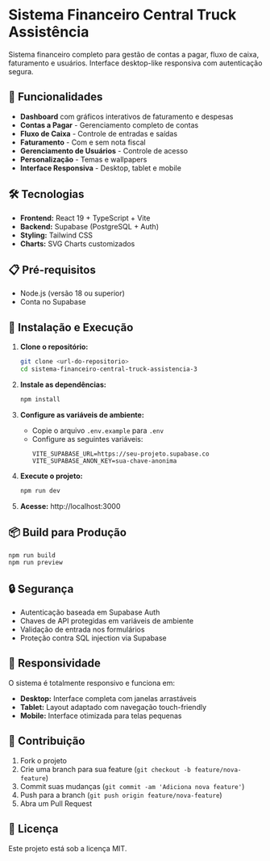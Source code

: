 # Sistema Financeiro Central Truck Assistência

Sistema financeiro completo para gestão de contas a pagar, fluxo de caixa, faturamento e usuários. Interface desktop-like responsiva com autenticação segura.

## 🚀 Funcionalidades

- **Dashboard** com gráficos interativos de faturamento e despesas
- **Contas a Pagar** - Gerenciamento completo de contas
- **Fluxo de Caixa** - Controle de entradas e saídas
- **Faturamento** - Com e sem nota fiscal
- **Gerenciamento de Usuários** - Controle de acesso
- **Personalização** - Temas e wallpapers
- **Interface Responsiva** - Desktop, tablet e mobile

## 🛠️ Tecnologias

- **Frontend:** React 19 + TypeScript + Vite
- **Backend:** Supabase (PostgreSQL + Auth)
- **Styling:** Tailwind CSS
- **Charts:** SVG Charts customizados

## 📋 Pré-requisitos

- Node.js (versão 18 ou superior)
- Conta no Supabase

## 🚀 Instalação e Execução

1. **Clone o repositório:**
   ```bash
   git clone <url-do-repositorio>
   cd sistema-financeiro-central-truck-assistencia-3
   ```

2. **Instale as dependências:**
   ```bash
   npm install
   ```

3. **Configure as variáveis de ambiente:**
   - Copie o arquivo `.env.example` para `.env`
   - Configure as seguintes variáveis:
     ```
     VITE_SUPABASE_URL=https://seu-projeto.supabase.co
     VITE_SUPABASE_ANON_KEY=sua-chave-anonima
     ```

4. **Execute o projeto:**
   ```bash
   npm run dev
   ```

5. **Acesse:** http://localhost:3000

## 📦 Build para Produção

```bash
npm run build
npm run preview
```

## 🔒 Segurança

- Autenticação baseada em Supabase Auth
- Chaves de API protegidas em variáveis de ambiente
- Validação de entrada nos formulários
- Proteção contra SQL injection via Supabase

## 📱 Responsividade

O sistema é totalmente responsivo e funciona em:
- **Desktop:** Interface completa com janelas arrastáveis
- **Tablet:** Layout adaptado com navegação touch-friendly
- **Mobile:** Interface otimizada para telas pequenas

## 🤝 Contribuição

1. Fork o projeto
2. Crie uma branch para sua feature (`git checkout -b feature/nova-feature`)
3. Commit suas mudanças (`git commit -am 'Adiciona nova feature'`)
4. Push para a branch (`git push origin feature/nova-feature`)
5. Abra um Pull Request

## 📄 Licença

Este projeto está sob a licença MIT.
